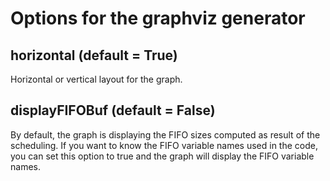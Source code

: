 

# Options for the graphviz generator

## horizontal (default = True)

Horizontal or vertical layout for the graph.

## displayFIFOBuf (default = False)

By default, the graph is displaying the FIFO sizes computed as result of the scheduling. If you want to know the FIFO variable names used in the code, you can set this option to true and the graph will display the FIFO variable names.